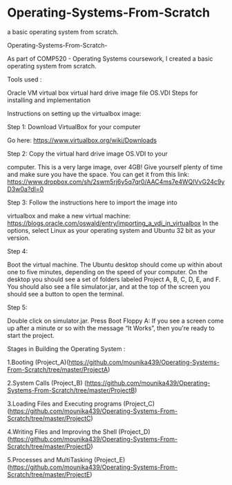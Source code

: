 # Operating-Systems-From-Scratch
a basic operating system from scratch.

Operating-Systems-From-Scratch-

As part of COMP520 - Operating Systems coursework, I created a basic operating system from scratch.

Tools used :

Oracle VM virtual box
virtual hard drive image file OS.VDI
Steps for installing and implementation

Instructions on setting up the virtualbox image:

Step 1: Download VirtualBox for your computer

Go here: https://www.virtualbox.org/wiki/Downloads

Step 2: Copy the virtual hard drive image OS.VDI to your

computer. This is a very large image, over 4GB! Give yourself plenty of time and make sure you have the space. You can get it from this link: https://www.dropbox.com/sh/2swm5rj6y5q7qr0/AAC4ms7e4WQIVvG24c9yD3w0a?dl=0

Step 3: Follow the instructions here to import the image into

virtualbox and make a new virtual machine: https://blogs.oracle.com/oswald/entry/importing_a_vdi_in_virtualbox In the options, select Linux as your operating system and Ubuntu 32 bit as your version.

Step 4:

Boot the virtual machine. The Ubuntu desktop should come up within about one to five minutes, depending on the speed of your computer. On the desktop you should see a set of folders labeled Project A, B, C, D, E, and F. You should also see a file simulator.jar, and at the top of the screen you should see a button to open the terminal.

Step 5:

Double click on simulator.jar. Press Boot Floppy A: If you see a screen come up after a minute or so with the message “It Works”, then you're ready to start the project.

Stages in Building the Operating System :

1.Booting (Project_A)(https://github.com/mounika439/Operating-Systems-From-Scratch/tree/master/ProjectA)

2.System Calls (Project_B) (https://github.com/mounika439/Operating-Systems-From-Scratch/tree/master/ProjectB)

3.Loading Files and Executing programs (Project_C) (https://github.com/mounika439/Operating-Systems-From-Scratch/tree/master/ProjectC)

4.Writing Files and Improving the Shell (Project_D) (https://github.com/mounika439/Operating-Systems-From-Scratch/tree/master/ProjectD)

5.Processes and MultiTasking (Project_E) (https://github.com/mounika439/Operating-Systems-From-Scratch/tree/master/ProjectE)
